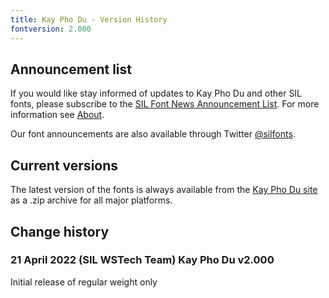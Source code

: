 ```yaml
---
title: Kay Pho Du - Version History
fontversion: 2.000
---
```


## Announcement list

If you would like stay informed of updates to Kay Pho Du and other SIL fonts, please subscribe to the [SIL Font News Announcement List](https://groups.google.com/a/groups.sil.org/forum/#!forum/sil-font-news). For more information see [About](about.md).

Our font announcements are also available through Twitter [@silfonts](http://twitter.com/silfonts).

## Current versions

The latest version of the fonts is always available from the [Kay Pho Du site](https://software.sil.org/kayphodu/) as a .zip archive for all major platforms.

## Change history

### 21 April 2022 (SIL WSTech Team) Kay Pho Du v2.000

Initial release of regular weight only

